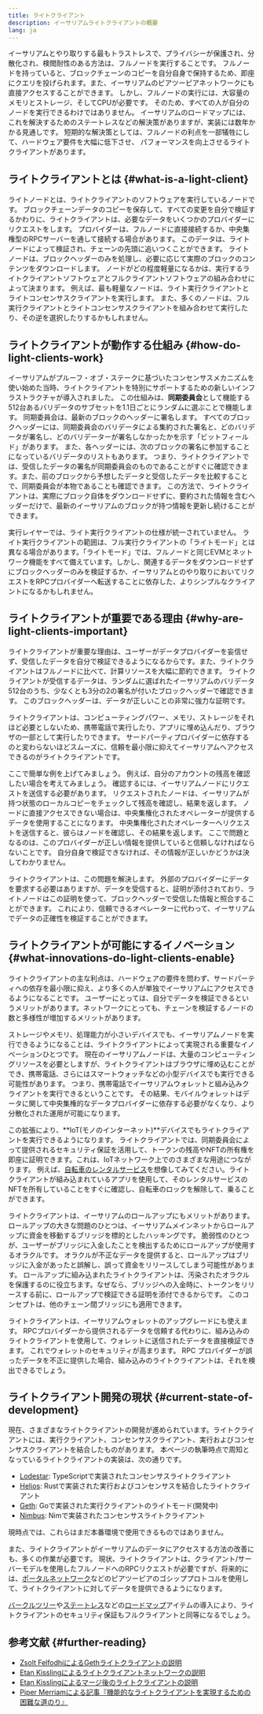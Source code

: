 ```yaml
---
title: ライトクライアント
description: イーサリアムライトクライアントの概要
lang: ja
---
```


イーサリアムとやり取りする最もトラストレスで、プライバシーが保護され、分散化され、検閲耐性のある方法は、フルノードを実行することです。 フルノードを持っていると、ブロックチェーンのコピーを自分自身で保持するため、即座にクエリを投げられます。また、イーサリアムのピアツーピアネットワークにも直接アクセスすることができます。 しかし、フルノードの実行には、大容量のメモリとストレージ、そしてCPUが必要です。 そのため、すべての人が自分のノードを実行できるわけではありません。 イーサリアムのロードマップには、これを解決するためのステートレスなどの解決策がありますが、実装には数年かかる見通しです。 短期的な解決策としては、フルノードの利点を一部犠牲にして、ハードウェア要件を大幅に低下させ、 パフォーマンスを向上させるライトクライアントがあります。

## ライトクライアントとは {#what-is-a-light-client}

ライトノードとは、ライトクライアントのソフトウェアを実行しているノードです。 ブロックチェーンデータのコピーを保存して、すべての変更を自分で検証するかわりに、ライトクライアントは、必要なデータをいくつかのプロバイダーにリクエストをします。 プロバイダーは、フルノードに直接接続するか、中央集権型のRPCサーバーを通して接続する場合があります。 このデータは、ライトノードによって検証され、チェーンの先頭に追いつくことができます。 ライトノードは、ブロックヘッダーのみを処理し、必要に応じて実際のブロックのコンテンツをダウンロードします。 ノードがどの程度軽量になるかは、実行するライトクライアントソフトウェアとフルクライアントソフトウェアの組み合わせによって決まります。 例えば、最も軽量なノードは、ライト実行クライアントとライトコンセンサスクライアントを実行します。 また、多くのノードは、フル実行クライアントとライトコンセンサスクライアントを組み合わせて実行したり、その逆を選択したりするかもしれません。

## ライトクライアントが動作する仕組み {#how-do-light-clients-work}

イーサリアムがプルーフ・オブ・ステークに基づいたコンセンサスメカニズムを使い始めた当時、ライトクライアントを特別にサポートするための新しいインフラストラクチャが導入されました。 この仕組みは、**同期委員会**として機能する512台あるバリデータのサブセットを1.1日ごとにランダムに選ぶことで機能します。 同期委員会は、最新のブロックのヘッダーに署名します。 すべてのブロックヘッダーには、同期委員会のバリデータによる集約された署名と、どのバリデータが署名し、どのバリデーターが署名しなかったかを示す「ビットフィールド」があります。 また、各ヘッダーには、次のブロックの署名に参加することになっているバリデータのリストもあります。 つまり、ライトクライアントでは、受信したデータの署名が同期委員会のものであることがすぐに確認できます。また、前のブロックから予想したデータと受信したデータを比較することで、同期委員会が本物であることも確認できます。 この方法で、ライトクライアントは、実際にブロック自体をダウンロードせずに、要約された情報を含むヘッダーだけで、最新のイーサリアムのブロックが持つ情報を更新し続けることができます。

実行レイヤーでは、ライト実行クライアントの仕様が統一されていません。 ライト実行クライアントの範囲は、フル実行クライアントの「ライトモード」とは異なる場合があります。「ライトモード」では、フルノードと同じEVMとネットワーク機能をすべて備えています。しかし、関連するデータをダウンロードせずにブロックヘッダーのみを検証するか、イーサリアムとのやり取りにおいてリクエストをRPCプロバイダーへ転送することに依存した、よりシンプルなクライアントになるかもしれません。

## ライトクライアントが重要である理由 {#why-are-light-clients-important}

ライトクライアントが重要な理由は、ユーザーがデータプロバイダーを妄信せず、受信したデータを自分で検証できるようになるからです。また、ライトクライアントはフルノードに比べて、計算リソースを大幅に節約できます。 ライトクライアントが受信するデータは、ランダムに選ばれたイーサリアムのバリデータ512台のうち、少なくとも3分の2の署名が付いたブロックヘッダーで確認できます。 このブロックヘッダーは、データが正しいことの非常に強力な証明です。

ライトクライアントは、コンピューティングパワー、メモリ、ストレージをそれほど必要としないため、携帯電話で実行したり、アプリに埋め込んだり、ブラウザの一部として実行したりできます。 サードパーティプロバイダーに依存するのと変わらないほどスムーズに、信頼を最小限に抑えてイーサリアムへアクセスできるのがライトクライアントです。

ここで簡単な例を上げてみましょう。 例えば、自分のアカウントの残高を確認したい場合を考えてみましょう。 確認するには、イーサリアムノードにリクエストを送信する必要があります。 リクエストされたノードは、イーサリアムが持つ状態のローカルコピーをチェックして残高を確認し、結果を返します。 ノードに直接アクセスできない場合は、中央集権化されたオペレーターが提供するデータを使用することになります。 中央集権化されたオペレーターへリクエストを送信すると、彼らはノードを確認し、その結果を返します。 ここで問題となるのは、このプロバイダーが正しい情報を提供していると信頼しなければならないことです。 自分自身で検証できなければ、その情報が正しいかどうかは決してわかりません。

ライトクライアントは、この問題を解決します。 外部のプロバイダーにデータを要求する必要はありますが、データを受信すると、証明が添付されており、ライトノードはこの証明を使って、ブロックヘッダーで受信した情報と照合することができます。 これにより、信頼できるオペレーターに代わって、イーサリアムでデータの正確性を検証することができます。

## ライトクライアントが可能にするイノベーション {#what-innovations-do-light-clients-enable}

ライトクライアントの主な利点は、ハードウェアの要件を問わず、サードパーティへの依存を最小限に抑え、より多くの人が単独でイーサリアムにアクセスできるようになることです。 ユーザーにとっては、自分でデータを検証できるというメリットがあります。ネットワークにとっても、チェーンを検証するノードの数と多様性が増加するメリットがあります。

ストレージやメモリ、処理能力が小さいデバイスでも、イーサリアムノードを実行できるようになることは、ライトクライアントによって実現される重要なイノベーションひとつです。 現在のイーサリアムノードは、大量のコンピューティングリソースを必要としますが、ライトクライアントはブラウザに埋め込むことができ、携帯電話、さらにはスマートウォッチなどの小型デバイスでも実行できる可能性があります。 つまり、携帯電話でイーサリアムウォレットと組み込みクライアントを実行できるということです。 その結果、モバイルウォレットはデータに関して中央集権的なデータプロバイダーに依存する必要がなくなり、より分散化された運用が可能になります。

この拡張により、**IoT(モノのインターネット)**デバイスでもライトクライアントを実行できるようになります。 ライトクライアントでは、同期委員会によって提供されるセキュリティ保証を活用して、トークンの残高やNFTの所有権を即座に証明できます。これは、IoTネットワーク上でのさまざまな用途につながります。 例えば、[自転車のレンタルサービス](https://youtu.be/ZHNrAXf3RDE?t=929)を想像してみてください。ライトクライアントが組み込まれているアプリを使用して、そのレンタルサービスのNFTを所有していることをすぐに確認し、自転車のロックを解除して、乗ることができます。

ライトクライアントは、イーサリアムのロールアップにもメリットがあります。 ロールアップの大きな問題のひとつは、イーサリアムメインネットからロールアップに資金を移動するブリッジを標的としたハッキングです。 脆弱性のひとつが、ユーザーがブリッジに入金したことを検出するためにロールアップが使用するオラクルです。 オラクルが不正なデータを提供すると、ロールアップはブリッジに入金があったと誤解し、誤って資金をリリースしてしまう可能性があります。 ロールアップに組み込まれたライトクライアントは、汚染されたオラクルを保護するのに役立ちます。なぜなら、ブリッジへの入金時に、トークンをリリースする前に、ロールアップで検証できる証明を添付できるからです。 このコンセプトは、他のチェーン間ブリッジにも適用できます。

ライトクライアントは、イーサリアムウォレットのアップグレードにも使えます。 RPCプロバイダーから提供されるデータを信頼する代わりに、組み込みのライトクライアントを使用して、ウォレットに送信されたデータを直接検証できます。 これでウォレットのセキュリティが高まります。 RPC プロバイダーが誤ったデータを不正に提供した場合、組み込みのライトクライアントは、それを検出できるでしょう。

## ライトクライアント開発の現状 {#current-state-of-development}

現在、さまざまなライトクライアントの開発が進められています。ライトクライアントには、実行クライアント、コンセンサスクライアント、実行およびコンセンサスクライアントを結合したものがあります。 本ページの執筆時点で周知となっているライトクライアントの実装は、次の通りです。

- [Lodestar](https://github.com/ChainSafe/lodestar/tree/unstable/packages/light-client): TypeScriptで実装されたコンセンサスライトクライアント
- [Helios](https://github.com/a16z/helios): Rustで実装された実行およびコンセンサスを結合したライトクライアント
- [Geth](https://github.com/ethereum/go-ethereum/tree/master/light): Goで実装された実行クライアントのライトモード(開発中)
- [Nimbus](https://nimbus.guide/el-light-client.html): Nimで実装されたコンセンサスライトクライアント

現時点では、これらはまだ本番環境で使用できるものではありません。

また、ライトクライアントがイーサリアムのデータにアクセスする方法の改善にも、多くの作業が必要です。 現状、ライトクライアントは、クライアント/サーバーモデルを使用したフルノードへのRPCリクエストが必要ですが、将来的には、[ポータルネットワーク](https://www.ethportal.net/)などのピアツーピアのゴシッププロトコルを使用して、ライトクライアントに対してデータを提供できるようになります。

[バークルツリー](/roadmap/verkle-trees/)や[ステートレス](/roadmap/statelessness/)などの[ロードマップ](/roadmap/)アイテムの導入により、ライトクライアントのセキュリティ保証もフルクライアントと同等になるでしょう。

## 参考文献 {#further-reading}

- [Zsolt FelfodhiによるGethライトクライアントの説明](https://www.youtube.com/watch?v=EPZeFXau-RE)
- [Etan Kisslingによるライトクライアントネットワークの説明](https://www.youtube.com/watch?v=85MeiMA4dD8)
- [Etan Kisslingによるマージ後のライトクライアントの説明](https://www.youtube.com/watch?v=ZHNrAXf3RDE)
- [Piper Merriamによる記事『機能的なライトクライアントを実現するための困難な道のり』](https://snakecharmers.ethereum.org/the-winding-road-to-functional-light-clients/)
